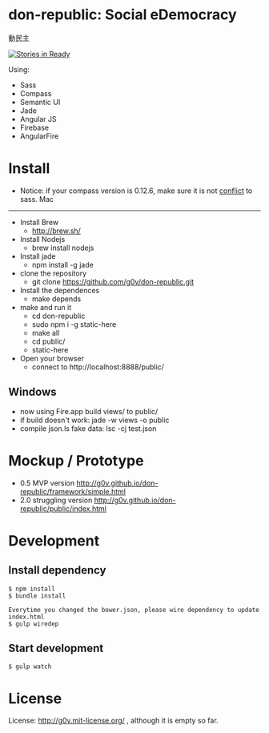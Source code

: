 don-republic: Social eDemocracy
============
動民主

[![Stories in Ready](https://badge.waffle.io/g0v/don-republic.png?label=ready)](http://waffle.io/g0v/don-republic)

Using:
* Sass
* Compass
* Semantic UI
* Jade
* Angular JS
* Firebase
* AngularFire

Install
============

* Notice: if your compass version is 0.12.6, make sure it is not [conflict](https://rubygems.org/gems/compass) to sass.
Mac
------------
* Install Brew
    * http://brew.sh/
* Install Nodejs
    * brew install nodejs
* Install jade
    * npm install -g jade
* clone the repository
   * git clone https://github.com/g0v/don-republic.git
* Install the dependences
   * make depends
* make and run it
	* cd don-republic
	* sudo npm i -g static-here
	* make all
	* cd public/
	* static-here
* Open your browser
    * connect to http://localhost:8888/public/

Windows
------------
* now using Fire.app build views/ to public/
* if build doesn't work: jade -w views -o public
* compile json.ls fake data: lsc -cj test.json

Mockup / Prototype
============
* 0.5 MVP version http://g0v.github.io/don-republic/framework/simple.html
* 2.0 struggling version http://g0v.github.io/don-republic/public/index.html

# Development

## Install dependency

    $ npm install
    $ bundle install

    Everytime you changed the bower.json, please wire dependency to update index.html
    $ gulp wiredep

## Start development

    $ gulp watch

License
============
License: http://g0v.mit-license.org/ , although it is empty so far.

